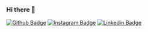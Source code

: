 ### Hi there 👋

<!--
**dionyysus/dionyysus** is a ✨ _special_ ✨ repository because its `README.md` (this file) appears on your GitHub profile.

Here are some ideas to get you started:

- 🔭 I’m currently working on ...
- 🌱 I’m currently learning ...
- 👯 I’m looking to collaborate on ...
- 🤔 I’m looking for help with ...
- 💬 Ask me about ...
- 📫 How to reach me: ...
- 😄 Pronouns: ...
- ⚡ Fun fact: ...
-->

[![Github Badge](https://img.shields.io/badge/-Github-000?style=quare&labelColor=000&logo=Github&logoColor=white&link=link)](https://github.com/dionyysus) 
[![Instagram Badge](https://img.shields.io/badge/-Instagram-C13584?style=flat-quare&labelColor=C13584&logo=instagram&logoColor=white&link=link)](https://www.instagram.com/thedvlprl/) 
[![Linkedin Badge](https://img.shields.io/badge/-Linkedin-0B65C2?style=flat-quare&labelColor=0B65C2&logo=Linkedin&logoColor=white&link=link)](https://www.linkedin.com/in/gizem-coşkun-526376197/)
